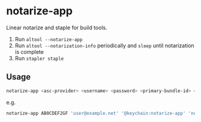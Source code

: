 # notarize-app
Linear notarize and staple for build tools.

1. Run `altool --notarize-app`
2. Run `altool --notarization-info` periodically and `sleep` until notarization is complete
3. Run `stapler staple`


## Usage
```sh
notarize-app <asc-provider> <username> <password> <primary-bundle-id> <file>
```
e.g.
```sh
notarize-app AB0CDEF2GF 'user@example.net' '@keychain:notarize-app' 'net.example.app' *.pkg
```
